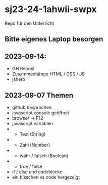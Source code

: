 # sj23-24-1ahwii-swpx

Repo für den Unterricht

## Bitte eigenes Laptop besorgen

## 2023-09-14:

-   GH Repos!
-   Zusammenhänge HTML / CSS / JS
-   jshero

## 2023-09-07 Themen

-   github besprochen
-   javascript console geöffnet
-   browser -> F12
-   javascript variablen
-   -   Text (String)
-   -   Zahl (Number)
-   -   wahr / falsch (Boolean)
-   -   true / false
-   if / else und codeblöcke
-   ein bisschen vs code hergezeigt
